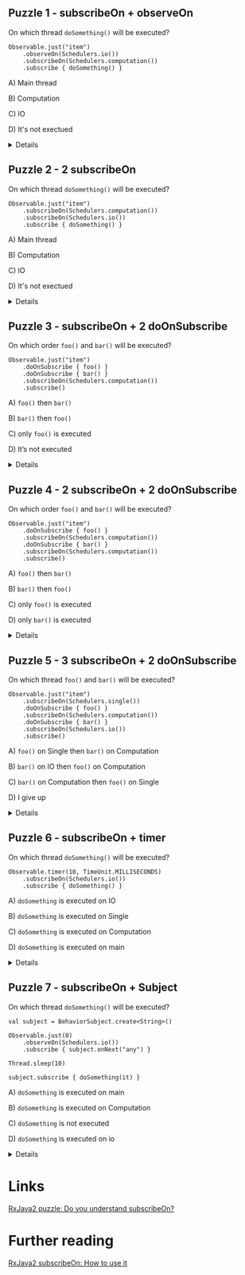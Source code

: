 ## Puzzle 1 - subscribeOn + observeOn
On which thread `doSomething()` will be executed?

```
Observable.just("item")
    .observeOn(Schedulers.io())
    .subscribeOn(Schedulers.computation())
    .subscribe { doSomething() }
```

 A) Main thread
 
 B) Computation
 
 C) IO
 
 D) It's not exectued
 
<details>
C) IO
</details>

## Puzzle 2 - 2 subscribeOn
On which thread `doSomething()` will be executed?

```
Observable.just("item")
    .subscribeOn(Schedulers.computation())
    .subscribeOn(Schedulers.io())
    .subscribe { doSomething() }
```

 A) Main thread
 
 B) Computation
 
 C) IO
 
 D) It's not exectued
 
<details>
B) Computation
</details>

## Puzzle 3 - subscribeOn + 2 doOnSubscribe
On which order `foo()` and `bar()` will be executed?

```
Observable.just("item")
    .doOnSubscribe { foo() }
    .doOnSubscribe { bar() }
    .subscribeOn(Schedulers.computation())
    .subscribe()
```

A) `foo()` then `bar()`

B) `bar()` then `foo()`

C) only `foo()` is executed

D) It’s not executed

<details>
A) foo() then bar()
</details>

## Puzzle 4 - 2 subscribeOn + 2 doOnSubscribe
On which order `foo()` and `bar()` will be executed?

```
Observable.just("item")
    .doOnSubscribe { foo() }
    .subscribeOn(Schedulers.computation())
    .doOnSubscribe { bar() }
    .subscribeOn(Schedulers.computation())
    .subscribe()
```

A) `foo()` then `bar()`

B) `bar()` then `foo()`

C) only `foo()` is executed

D) only `bar()` is executed

<details>
B) bar() then foo()
</details>

## Puzzle 5 - 3 subscribeOn + 2 doOnSubscribe
On which thread `foo()` and `bar()` will be executed?

```
Observable.just("item")
    .subscribeOn(Schedulers.single())
    .doOnSubscribe { foo() }
    .subscribeOn(Schedulers.computation())
    .doOnSubscribe { bar() }
    .subscribeOn(Schedulers.io())
    .subscribe()
```

A) `foo()` on Single then `bar()` on Computation

B) `bar()` on IO then `foo()` on Computation

C) `bar()` on Computation then `foo()` on Single

D) I give up

<details>
B) bar() on IO then foo() on Computation
</details>

## Puzzle 6 - subscribeOn + timer
On which thread `doSomething()` will be executed?

```
Observable.timer(10, TimeUnit.MILLISECONDS)
    .subscribeOn(Schedulers.io())
    .subscribe { doSomething() }
```

A) `doSomething` is executed on IO

B)  `doSomething` is executed on Single

C)  `doSomething` is executed on Computation

D)  `doSomething` is executed on main

<details>
C) doSomething is executed on Computation
</details>

## Puzzle 7 - subscribeOn + Subject
On which thread `doSomething()` will be executed?

```
val subject = BehaviorSubject.create<String>()

Observable.just(0)
    .observeOn(Schedulers.io())
    .subscribe { subject.onNext("any") }

Thread.sleep(10)

subject.subscribe { doSomething(it) }
```

A) `doSomething` is executed on main

B) `doSomething` is executed on Computation

C) `doSomething` is not executed

D) `doSomething` is executed on io

<details>
A) doSomething is executed on main
</details>

# Links 
[RxJava2 puzzle: Do you understand subscribeOn?](https://www.glureau.com/2020/05/01/RxJava-Puzzle-SubscribeOn/)

# Further reading 
[RxJava2 subscribeOn: How to use it](https://www.glureau.com/2020/05/02/RxJava-SubscribeOn-HowTo/)
